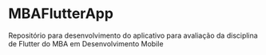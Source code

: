 # MBAFlutterApp
Repositório para desenvolvimento do aplicativo para avaliação da disciplina de Flutter do MBA em Desenvolvimento Mobile
